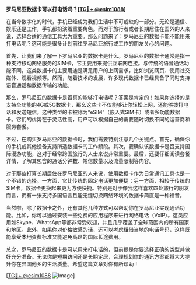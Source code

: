 **罗马尼亚数据卡可以打电话吗？[[TG💪+ @esim1088](https://t.me/s/esim1088)]**

在当今数字化的时代，手机已经成为我们生活中不可或缺的一部分。无论是通信、娱乐还是工作，手机都扮演着重要角色。而对于旅行者或者长期居住在国外的人来说，选择合适的通信工具尤为重要。那么问题来了：罗马尼亚的数据卡能不能用来打电话呢？这可能是很多计划前往罗马尼亚旅行或工作的朋友关心的问题。

首先，让我们来了解一下罗马尼亚的数据卡是什么。罗马尼亚的数据卡通常是指一种支持移动网络服务的SIM卡，它主要用来提供互联网连接。与传统的语音通话功能不同，这类数据卡的主要用途是满足用户的上网需求，比如浏览网页、使用社交媒体、观看视频等。然而，随着技术的发展，许多现代数据卡已经具备了同时支持语音通话和数据传输的功能。

那么，罗马尼亚的数据卡是否真的能够打电话呢？答案是肯定的！如果你选择的是支持全功能的4G或5G数据卡，那么这些卡不仅能够让你轻松上网，还能够拨打电话和发送短信。这种类型的卡被称为“eSIM”（嵌入式SIM卡）或者多功能数据卡。它们的优势在于灵活性高，用户可以根据自己的需要随时切换不同的运营商和服务套餐。

不过，在购买罗马尼亚的数据卡时，我们需要特别注意几个关键点。首先，确保你的手机或其他设备支持所选数据卡的工作频段。其次，要确认该数据卡是否支持国际漫游功能，这对于经常跨国旅行的人士来说非常重要。最后，还要仔细阅读套餐详情，了解其包含的通话分钟数、短信数量以及流量限制等内容。

对于那些打算长期居住在罗马尼亚的人来说，使用数据卡作为日常通讯工具也是一个不错的选择。一方面，它比传统的固定电话更加便捷；另一方面，相较于传统的SIM卡，数据卡更换起来更为方便快捷。特别是对于像我这样喜欢四处旅行的朋友而言，拥有一张支持多国语言且能无缝切换网络环境的数据卡简直是一种福音。

当然啦，除了数据卡之外，还有其他几种方式可以帮助你在罗马尼亚实现通话功能。比如，你可以通过安装一些免费的应用程序来进行网络电话（VoIP）。这类应用如Skype、WhatsApp等都非常受欢迎，并且几乎覆盖了全球范围内的所有国家和地区。此外，如果你对价格敏感的话，还可以考虑租借当地的电话号码，这样既能享受本地资费标准又能避免高昂的国际长途费用。

总之，罗马尼亚的数据卡是可以用来打电话的，但前提是你要选择正确的类型并做好充分准备。无论你是短期访问还是长期定居，合理规划你的通讯方案都将大大提升你在异国他乡的生活质量。希望这篇文章对你有所帮助！

[[TG💪+ @esim1088](https://t.me/s/esim1088) ![Image](https://i.postimg.cc/4NQfJmqS/Snipaste-2025-05-13-00-14-12.png)]